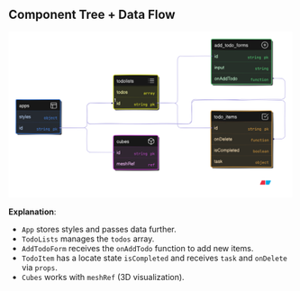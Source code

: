 ## Component Tree + Data Flow

![Diagram](./src/assets/diagram-export-9-22-2025-1_16_35-PM.svg)

**Explanation**:  
- `App` stores styles and passes data further.  
- `TodoLists` manages the `todos` array.  
- `AddTodoForm` receives the `onAddTodo` function to add new items.  
- `TodoItem` has a locate state `isCompleted` and receives `task` and `onDelete` via `props`.  
- `Cubes` works with `meshRef` (3D visualization).  

